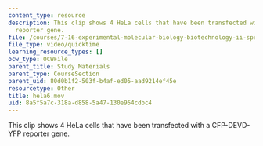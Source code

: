 ```yaml
---
content_type: resource
description: This clip shows 4 HeLa cells that have been transfected with a CFP-DEVD-YFP
  reporter gene.
file: /courses/7-16-experimental-molecular-biology-biotechnology-ii-spring-2005/8a5f5a7c318ad8585a47130e954cdbc4_hela6.mov
file_type: video/quicktime
learning_resource_types: []
ocw_type: OCWFile
parent_title: Study Materials
parent_type: CourseSection
parent_uid: 80d0b1f2-503f-b4af-ed05-aad9214ef45e
resourcetype: Other
title: hela6.mov
uid: 8a5f5a7c-318a-d858-5a47-130e954cdbc4
---
```

This clip shows 4 HeLa cells that have been transfected with a CFP-DEVD-YFP reporter gene.

